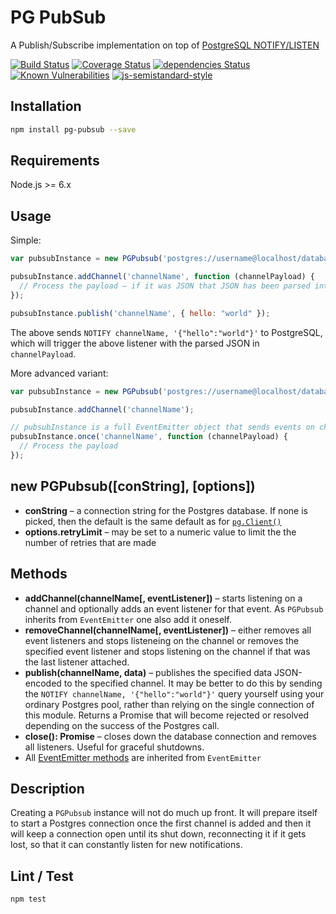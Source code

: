 # PG PubSub

A Publish/Subscribe implementation on top of [PostgreSQL NOTIFY/LISTEN](http://www.postgresql.org/docs/9.3/static/sql-notify.html)

[![Build Status](https://travis-ci.org/voxpelli/node-pg-pubsub.svg?branch=master)](https://travis-ci.org/voxpelli/node-pg-pubsub)
[![Coverage Status](https://coveralls.io/repos/voxpelli/node-pg-pubsub/badge.svg)](https://coveralls.io/r/voxpelli/node-pg-pubsub)
[![dependencies Status](https://david-dm.org/voxpelli/node-pg-pubsub/status.svg)](https://david-dm.org/voxpelli/node-pg-pubsub)
[![Known Vulnerabilities](https://snyk.io/test/github/voxpelli/node-pg-pubsub/badge.svg?targetFile=package.json)](https://snyk.io/test/github/voxpelli/node-pg-pubsub?targetFile=package.json)
[![js-semistandard-style](https://img.shields.io/badge/code%20style-semistandard-brightgreen.svg?style=flat)](https://github.com/Flet/semistandard)

## Installation

```bash
npm install pg-pubsub --save
```

## Requirements

Node.js >= 6.x

## Usage

Simple:

```javascript
var pubsubInstance = new PGPubsub('postgres://username@localhost/database');

pubsubInstance.addChannel('channelName', function (channelPayload) {
  // Process the payload – if it was JSON that JSON has been parsed into an object for you
});

pubsubInstance.publish('channelName', { hello: "world" });
```

The above sends `NOTIFY channelName, '{"hello":"world"}'` to PostgreSQL, which will trigger the above listener with the parsed JSON in `channelPayload`.

More advanced variant:

```javascript
var pubsubInstance = new PGPubsub('postgres://username@localhost/database');

pubsubInstance.addChannel('channelName');

// pubsubInstance is a full EventEmitter object that sends events on channel names
pubsubInstance.once('channelName', function (channelPayload) {
  // Process the payload
});
```

## new PGPubsub([conString], [options])

* **conString** – a connection string for the Postgres database. If none is picked, then the default is the same default as for [`pg.Client()`](https://github.com/brianc/node-postgres/wiki/Client)
* **options.retryLimit** – may be set to a numeric value to limit the the number of retries that are made

## Methods

* **addChannel(channelName[, eventListener])** – starts listening on a channel and optionally adds an event listener for that event. As `PGPubsub` inherits from `EventEmitter` one also add it oneself.
* **removeChannel(channelName[, eventListener])** – either removes all event listeners and stops listeneing on the channel or removes the specified event listener and stops listening on the channel if that was the last listener attached.
* **publish(channelName, data)** – publishes the specified data JSON-encoded to the specified channel. It may be better to do this by sending the `NOTIFY channelName, '{"hello":"world"}'` query yourself using your ordinary Postgres pool, rather than relying on the single connection of this module. Returns a Promise that will become rejected or resolved depending on the success of the Postgres call.
* **close(): Promise<void>** – closes down the database connection and removes all listeners. Useful for graceful shutdowns.
* All [EventEmitter methods](http://nodejs.org/api/events.html#events_class_events_eventemitter) are inherited from `EventEmitter`

## Description

Creating a `PGPubsub` instance will not do much up front. It will prepare itself to start a Postgres connection once the first channel is added and then it will keep a connection open until its shut down, reconnecting it if it gets lost, so that it can constantly listen for new notifications.

## Lint / Test

`npm test`
